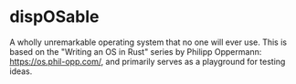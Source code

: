 # dispOSable
A wholly unremarkable operating system that no one will ever use. This is based on the "Writing an OS in Rust" series by Philipp Oppermann: https://os.phil-opp.com/, and primarily serves as a playground for testing ideas.
